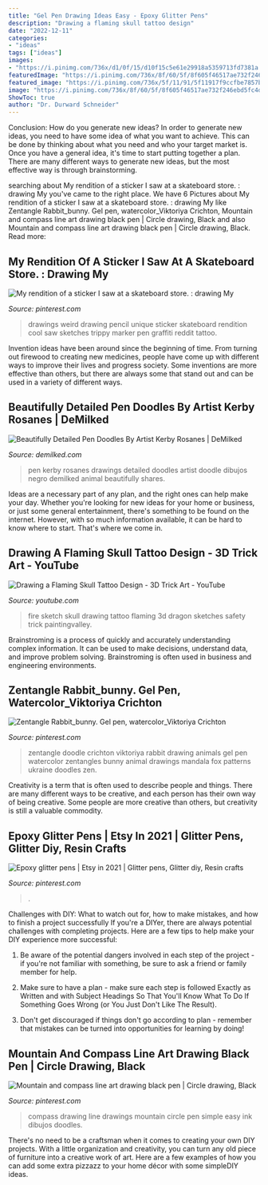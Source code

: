 ```yaml
---
title: "Gel Pen Drawing Ideas Easy - Epoxy Glitter Pens"
description: "Drawing a flaming skull tattoo design"
date: "2022-12-11"
categories:
- "ideas"
tags: ["ideas"]
images:
- "https://i.pinimg.com/736x/d1/0f/15/d10f15c5e61e29918a5359713fd7381a.jpg"
featuredImage: "https://i.pinimg.com/736x/8f/60/5f/8f605f46517ae732f246ebd5fc4d13df.jpg"
featured_image: "https://i.pinimg.com/736x/5f/11/91/5f11917f9ccfbe7857b68e096c94f61b.jpg"
image: "https://i.pinimg.com/736x/8f/60/5f/8f605f46517ae732f246ebd5fc4d13df.jpg"
ShowToc: true
author: "Dr. Durward Schneider"
---
```



Conclusion: How do you generate new ideas?
In order to generate new ideas, you need to have some idea of what you want to achieve. This can be done by thinking about what you need and who your target market is. Once you have a general idea, it's time to start putting together a plan. There are many different ways to generate new ideas, but the most effective way is through brainstorming.

	

		
searching about My rendition of a sticker I saw at a skateboard store. : drawing My you've came to the right place. We have 6 Pictures about My rendition of a sticker I saw at a skateboard store. : drawing My like Zentangle Rabbit_bunny. Gel pen, watercolor_Viktoriya Crichton, Mountain and compass line art drawing black pen | Circle drawing, Black and also Mountain and compass line art drawing black pen | Circle drawing, Black. Read more:
		
    
## My Rendition Of A Sticker I Saw At A Skateboard Store. : Drawing My

<img loading=lazy src="https://i.pinimg.com/736x/d1/0f/15/d10f15c5e61e29918a5359713fd7381a.jpg" onerror="this.onerror=null;this.src='https://tse3.mm.bing.net/th?id=OIP.o8uqcR5CfswH3m1IFkarTwHaNK&amp;pid=15.1';" alt="My rendition of a sticker I saw at a skateboard store. : drawing My">

_Source: pinterest.com_

>drawings weird drawing pencil unique sticker skateboard rendition cool saw sketches trippy marker pen graffiti reddit tattoo. 

	

Invention ideas have been around since the beginning of time. From turning out firewood to creating new medicines, people have come up with different ways to improve their lives and progress society. Some inventions are more effective than others, but there are always some that stand out and can be used in a variety of different ways.

    
## Beautifully Detailed Pen Doodles By Artist Kerby Rosanes | DeMilked

<img loading=lazy src="https://www.demilked.com/magazine/wp-content/uploads/2014/03/detailed-black-pen-drawings-kerby-rosanes-9.jpg" onerror="this.onerror=null;this.src='https://tse3.mm.bing.net/th?id=OIP.Faxfc6nW2srxeJrNQPfLTgHaJ4&amp;pid=15.1';" alt="Beautifully Detailed Pen Doodles By Artist Kerby Rosanes | DeMilked">

_Source: demilked.com_

>pen kerby rosanes drawings detailed doodles artist doodle dibujos negro demilked animal beautifully shares. 

	

Ideas are a necessary part of any plan, and the right ones can help make your day. Whether you're looking for new ideas for your home or business, or just some general entertainment, there's something to be found on the internet. However, with so much information available, it can be hard to know where to start. That's where we come in.

    
## Drawing A Flaming Skull Tattoo Design - 3D Trick Art - YouTube

<img loading=lazy src="http://i.ytimg.com/vi/qSfq3Xzj5Dk/maxresdefault.jpg" onerror="this.onerror=null;this.src='https://tse3.mm.bing.net/th?id=OIP.Mx2CUrWWL7rqGp6gV3_sYAHaEK&amp;pid=15.1';" alt="Drawing a Flaming Skull Tattoo Design - 3D Trick Art - YouTube">

_Source: youtube.com_

>fire sketch skull drawing tattoo flaming 3d dragon sketches safety trick paintingvalley. 

	

Brainstroming is a process of quickly and accurately understanding complex information. It can be used to make decisions, understand data, and improve problem solving. Brainstroming is often used in business and engineering environments.

    
## Zentangle Rabbit_bunny. Gel Pen, Watercolor_Viktoriya Crichton

<img loading=lazy src="https://i.pinimg.com/736x/20/64/99/2064999ecdeff9190393228e83f2d6d6.jpg" onerror="this.onerror=null;this.src='https://tse4.mm.bing.net/th?id=OIP.CUL-ug0uEKPK2QxCh3PsygHaKn&amp;pid=15.1';" alt="Zentangle Rabbit_bunny. Gel pen, watercolor_Viktoriya Crichton">

_Source: pinterest.com_

>zentangle doodle crichton viktoriya rabbit drawing animals gel pen watercolor zentangles bunny animal drawings mandala fox patterns ukraine doodles zen. 

	

Creativity is a term that is often used to describe people and things. There are many different ways to be creative, and each person has their own way of being creative. Some people are more creative than others, but creativity is still a valuable commodity.

    
## Epoxy Glitter Pens | Etsy In 2021 | Glitter Pens, Glitter Diy, Resin Crafts

<img loading=lazy src="https://i.pinimg.com/736x/5f/11/91/5f11917f9ccfbe7857b68e096c94f61b.jpg" onerror="this.onerror=null;this.src='https://tse2.mm.bing.net/th?id=OIP.v6_h_uXbB4Kc0RiEO6bgcwHaN0&amp;pid=15.1';" alt="Epoxy glitter pens | Etsy in 2021 | Glitter pens, Glitter diy, Resin crafts">

_Source: pinterest.com_

>. 

	

Challenges with DIY: What to watch out for, how to make mistakes, and how to finish a project successfully
If you're a DIYer, there are always potential challenges with completing projects. Here are a few tips to help make your DIY experience more successful: 
1. Be aware of the potential dangers involved in each step of the project - if you're not familiar with something, be sure to ask a friend or family member for help.

2. Make sure to have a plan - make sure each step is followed Exactly as Written and with Subject Headings So That You'll Know What To Do If Something Goes Wrong (or You Just Don't Like The Result).

3. Don't get discouraged if things don't go according to plan - remember that mistakes can be turned into opportunities for learning by doing!

    
## Mountain And Compass Line Art Drawing Black Pen | Circle Drawing, Black

<img loading=lazy src="https://i.pinimg.com/736x/8f/60/5f/8f605f46517ae732f246ebd5fc4d13df.jpg" onerror="this.onerror=null;this.src='https://tse4.mm.bing.net/th?id=OIP.d3bCk5dt9ctlX-fDnitUwQHaJ3&amp;pid=15.1';" alt="Mountain and compass line art drawing black pen | Circle drawing, Black">

_Source: pinterest.com_

>compass drawing line drawings mountain circle pen simple easy ink dibujos doodles. 

	

There's no need to be a craftsman when it comes to creating your own DIY projects. With a little organization and creativity, you can turn any old piece of furniture into a creative work of art. Here are a few examples of how you can add some extra pizzazz to your home décor with some simpleDIY ideas.

